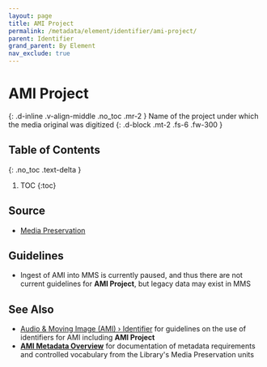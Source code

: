 ```yaml
---
layout: page
title: AMI Project
permalink: /metadata/element/identifier/ami-project/
parent: Identifier
grand_parent: By Element
nav_exclude: true
---
```


# AMI Project
{: .d-inline .v-align-middle .no_toc .mr-2 }
Name of the project under which the media original was digitized
{: .d-block .mt-2 .fs-6 .fw-300 }

## Table of Contents
{: .no_toc .text-delta }

1. TOC
{:toc}

## Source
- [Media Preservation](/metadata-documentation/resources/glossary/#media-preservation)

## Guidelines
- Ingest of AMI into MMS is currently paused, and thus there are not current guidelines for **AMI Project**, but legacy data may exist in MMS

## See Also
- [Audio & Moving Image (AMI) › Identifier](/metadata-documentation/metadata/material/ami/#identifier) for guidelines on the use of identifiers for AMI including **AMI Project**
- [**AMI Metadata Overview**](/ami-preservation/pages/ami-metadata.html) for documentation of metadata requirements and controlled vocabulary from the Library's Media Preservation units